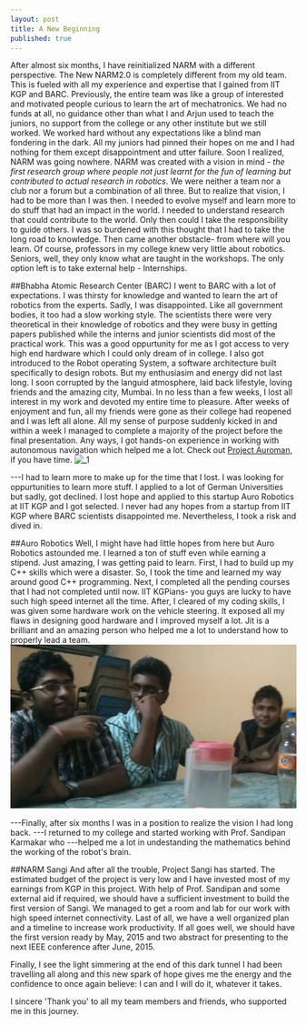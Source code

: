 ```yaml
---
layout: post
title: A New Beginning
published: true
---
```


After almost six months, I have reinitialized NARM with a different perspective. The New NARM2.0 is completely different from my old team. This is fueled with all my experience and expertise that I gained from IIT KGP and BARC. 
Previously, the entire team was like a group of interested and motivated people curious to learn the art of mechatronics. We had no funds at all, no guidance other than what I and Arjun used to teach the juniors, no support from the college or any other institute but we still worked. We worked hard without any expectations like a blind man fondering in the dark. All my juniors had pinned their hopes on me and I had nothing for them except disappointment and utter failure. 
Soon I realized, NARM was going nowhere. NARM was created with a vision in mind - _the first research group where people not just learnt for the fun of learning but contributed to actual research in robotics_. We were neither a team nor a club nor a forum but a combination of all three. But to realize that vision, I had to be more than I was then. I needed to evolve myself and learn more to do stuff that had an impact in the world. I needed to understand research that could contribute to the world. Only then could I take the responsibility to guide others. I was so burdened with this thought that I had to take the long road to knowledge. Then came another obstacle- from where will you learn. Of course, professors in my college knew very little about robotics. Seniors, well, they only know what are taught in the workshops. The only option left is to take external help - Internships.


##Bhabha Atomic Research Center (BARC)
I went to BARC with a lot of expectations. I was thirsty for knowledge and wanted to learn the art of robotics from the experts. Sadly, I was disappointed. Like all government bodies, it too had a slow working style. The scientists there were very theoretical in their knowledge of robotics and they were busy in getting papers published while the interns and junior scientists did most of the practical work. This was a good oppurtunity for me as I got access to very high end hardware which I could only dream of in college. I also got introduced to the Robot operating System, a software architecture built specifically to design robots. But my enthusiasim and energy did not last long. I soon corrupted by the languid atmosphere, laid back lifestyle, loving friends and the amazing city, Mumbai. In no less than a few weeks, I lost all interest in my work and devoted my entire time to pleasure.
After weeks of enjoyment and fun, all my friends were gone as their college had reopened and I was left all alone. All my sense of purpose suddenly kicked in and within a week I managed to complete a majority of the project before the final presentation. Any ways, I got hands-on experience in working with autonomous navigation which helped me a lot.
Check out [Project Auroman](http://projectauroman.blogspot.in/), if you have time.
![_1](https://raw.githubusercontent.com/sgang007/sgang007.github.io/master/images/barc.JPG)

---I had to learn more to make up for the time that I lost. I was looking for oppurtunities to learn more stuff. I applied to a lot of German Universities but sadly, got declined. I lost hope and applied to this startup Auro Robotics at IIT KGP and I got selected. I never had any hopes from a startup from IIT KGP where BARC scientists disappointed me. Nevertheless, I took a risk and dived in.

##Auro Robotics
Well, I might have had little hopes from here but Auro Robotics astounded me. I learned a ton of stuff even while earning a stipend. Just amazing, I was getting paid to learn. First, I had to build up my C++ skills which were a disaster. So, I took the time and learned my way around good C++ programming. Next, I completed all the pending courses that I had not completed until now. IIT KGPians- you guys are lucky to have such high speed internet all the time. After, I cleared of my coding skills, I was given some hardware work on the vehicle steering. It exposed all my flaws in designing good hardware and I improved myself a lot. Jit is a brilliant and an amazing person who helped me a lot to understand how to properly lead a team. 
![_2](https://raw.githubusercontent.com/sgang007/sgang007.github.io/master/images/auro.jpg)

---Finally, after six months I was in a position to realize the vision I had long back.
---I returned to my college and started working with Prof. Sandipan Karmakar who ---helped me a lot in undestanding the mathematics behind the working of the robot's brain. 

##NARM Sangi
And after all the trouble, Project Sangi has started. The estimated budget of the project is very low and I have invested most of my earnings from KGP in this project. With help of Prof. Sandipan and some external aid if required, we should have a sufficient investment to build the first version of Sangi. We managed to get a room and lab for our work with high speed internet connectivity. Last of all, we have a well organized plan and a timeline to increase work productivity. If all goes well, we should have the first version ready by May, 2015 and two abstract for presenting to the next IEEE conference after June, 2015. 

Finally, I see the light simmering at the end of this dark tunnel I had been travelling all along and this new spark of hope gives me the energy and the confidence to once again believe: I can and I will do it, whatever it takes.

I sincere 'Thank you' to all my team members and friends, who supported me in this journey.